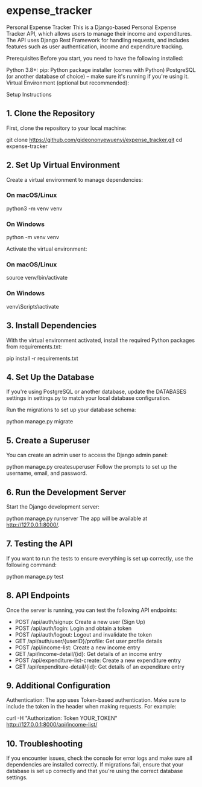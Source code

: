# expense_tracker

Personal Expense Tracker
This is a Django-based Personal Expense Tracker API, which allows users to manage their income and expenditures. The API uses Django Rest Framework for handling requests, and includes features such as user authentication, income and expenditure tracking.

Prerequisites
Before you start, you need to have the following installed:

Python 3.8+: 
pip: Python package installer (comes with Python)
PostgreSQL (or another database of choice) – make sure it's running if you're using it.
Virtual Environment (optional but recommended): 

Setup Instructions

## 1. Clone the Repository
First, clone the repository to your local machine:

git clone https://github.com/gideononyewuenyi/expense_tracker.git
cd expense-tracker

## 2. Set Up Virtual Environment
Create a virtual environment to manage dependencies:

### On macOS/Linux
python3 -m venv venv

### On Windows
python -m venv venv

Activate the virtual environment:

### On macOS/Linux
source venv/bin/activate

### On Windows
venv\Scripts\activate

## 3. Install Dependencies

With the virtual environment activated, install the required Python packages from requirements.txt:

pip install -r requirements.txt

## 4. Set Up the Database
If you're using PostgreSQL or another database, update the DATABASES settings in settings.py to match your local database configuration.

Run the migrations to set up your database schema:

python manage.py migrate

## 5. Create a Superuser
You can create an admin user to access the Django admin panel:

python manage.py createsuperuser
Follow the prompts to set up the username, email, and password.

## 6. Run the Development Server
Start the Django development server:

python manage.py runserver
The app will be available at http://127.0.0.1:8000/.

## 7. Testing the API
If you want to run the tests to ensure everything is set up correctly, use the following command:

python manage.py test

## 8. API Endpoints
Once the server is running, you can test the following API endpoints:

* POST /api/auth/signup: Create a new user (Sign Up)
* POST /api/auth/login: Login and obtain a token
* POST /api/auth/logout: Logout and invalidate the token
* GET /api/auth/user/{userID}/profile: Get user profile details
* POST /api/income-list: Create a new income entry
* GET /api/income-detail/{id}: Get details of an income entry
* POST /api/expenditure-list-create: Create a new expenditure entry
* GET /api/expenditure-detail/{id}: Get details of an expenditure entry

## 9. Additional Configuration
Authentication: The app uses Token-based authentication. Make sure to include the token in the header when making requests. For example:

curl -H "Authorization: Token YOUR_TOKEN" http://127.0.0.1:8000/api/income-list/

## 10. Troubleshooting
If you encounter issues, check the console for error logs and make sure all dependencies are installed correctly.
If migrations fail, ensure that your database is set up correctly and that you're using the correct database settings.
